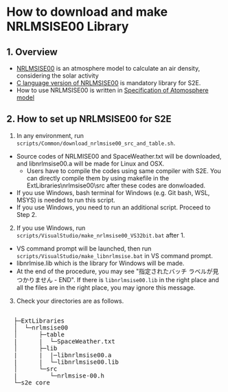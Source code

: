 # How to download and make NRLMSISE00 Library

## 1.  Overview

- [NRLMSISE00](https://agupubs.onlinelibrary.wiley.com/doi/full/10.1029/2002JA009430) is an atmosphere model to calculate an air density, considering the solar activity
- [C language version of NRLMSISE00](https://ccmc.gsfc.nasa.gov/pub/modelweb/atmospheric/msis/nrlmsise00/nrlmsis00_c_version/) is mandatory library for S2E. 
- How to use NRLMSISE00 is written in [Specification of Atomosphere model](../Specifications/Environment/Spec_Atmosphere.md)

## 2. How to set up NRLMSISE00 for S2E
  
1. In any environment, run `scripts/Common/download_nrlmsise00_src_and_table.sh`.
  + Source codes of NRLMISE00 and SpaceWeather.txt will be downloaded, and libnrlmsise00.a will be made for Linux and OSX.
    + Users have to compile the codes using same compiler with S2E. You can directly compile them by using makefile in the ExtLibraries\nrlmsise00\src after these codes are donwloaded.
  + If you use Windows, bash terminal for Windows (e.g. Git bash, WSL, MSYS) is needed to run this script.
  + If you use Windows, you need to run an additional script. Proceed to Step 2.

2. If you use Windows, run `scripts/VisualStudio/make_nrlmsise00_VS32bit.bat` after 1.
  + VS command prompt will be launched, then run `scripts/VisualStudio/make_libnrlmsise.bat` in VS command prompt.
  + libnrlmise.lib which is the library for Windows will be made.
  + At the end of the procedure, you may see "指定されたバッチ ラベルが見つかりません - END". If there is `libnrlmsise00.lib` in the right place and all the files are in the right place, you may ignore this message.

3. Check your directories are as follows.
<pre>   
  ├─ExtLibraries  
  │  └─nrlmsise00
  │      ├─table 
  |      |  └─SpaceWeather.txt
  │      ├─lib
  |      |  |─libnrlmsise00.a
  |      |  └─libnrlmsise00.lib
  │      └─src
  |         └─nrlmsise-00.h
  └─s2e_core  
</pre>  



